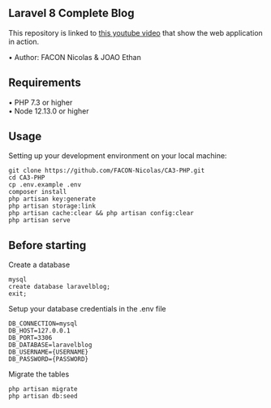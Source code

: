 ## Laravel 8 Complete Blog

This repository is linked to [this youtube video](https://youtu.be/2UU2x5yLCIA) that show the web application in action.

•	Author: FACON Nicolas & JOAO Ethan

## Requirements
•	PHP 7.3 or higher <br>
•	Node 12.13.0 or higher <br>

## Usage <br>
Setting up your development environment on your local machine: <br>
```
git clone https://github.com/FACON-Nicolas/CA3-PHP.git
cd CA3-PHP
cp .env.example .env
composer install
php artisan key:generate
php artisan storage:link
php artisan cache:clear && php artisan config:clear
php artisan serve
```

## Before starting <br>
Create a database <br>
```
mysql
create database laravelblog;
exit;
```

Setup your database credentials in the .env file <br>
```
DB_CONNECTION=mysql
DB_HOST=127.0.0.1
DB_PORT=3306
DB_DATABASE=laravelblog
DB_USERNAME={USERNAME}
DB_PASSWORD={PASSWORD}
```

Migrate the tables
```
php artisan migrate
php artisan db:seed
```
